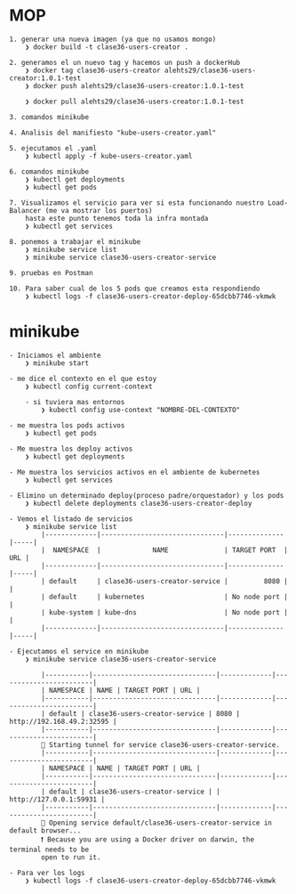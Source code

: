 # MOP

    1. generar una nueva imagen (ya que no usamos mongo)
        ❯ docker build -t clase36-users-creator .

    2. generamos el un nuevo tag y hacemos un push a dockerHub
        ❯ docker tag clase36-users-creator alehts29/clase36-users-creator:1.0.1-test
        ❯ docker push alehts29/clase36-users-creator:1.0.1-test
        
        ❯ docker pull alehts29/clase36-users-creator:1.0.1-test

    3. comandos minikube

    4. Analisis del manifiesto "kube-users-creator.yaml"

    5. ejecutamos el .yaml
        ❯ kubectl apply -f kube-users-creator.yaml

    6. comandos minikube
        ❯ kubectl get deployments
        ❯ kubectl get pods

    7. Visualizamos el servicio para ver si esta funcionando nuestro Load-Balancer (me va mostrar los puertos)
        hasta este punto tenemos toda la infra montada
        ❯ kubectl get services

    8. ponemos a trabajar el minikube
        ❯ minikube service list
        ❯ minikube service clase36-users-creator-service

    9. pruebas en Postman

    10. Para saber cual de los 5 pods que creamos esta respondiendo
        ❯ kubectl logs -f clase36-users-creator-deploy-65dcbb7746-vkmwk

# minikube
    - Iniciamos el ambiente
        ❯ minikube start

    - me dice el contexto en el que estoy   
        ❯ kubectl config current-context 

        - si tuviera mas entornos
            ❯ kubectl config use-context "NOMBRE-DEL-CONTEXTO"

    - me muestra los pods activos 
        ❯ kubectl get pods

    - Me muestra los deploy activos
        ❯ kubectl get deployments

    - Me muestra los servicios activos en el ambiente de kubernetes
        ❯ kubectl get services

    - Elimino un determinado deploy(proceso padre/orquestador) y los pods
        ❯ kubectl delete deployments clase36-users-creator-deploy

    - Vemos el listado de servicios
        ❯ minikube service list
            |-------------|-------------------------------|--------------|-----|
            |  NAMESPACE  |             NAME              | TARGET PORT  | URL |
            |-------------|-------------------------------|--------------|-----|
            | default     | clase36-users-creator-service |         8080 |     |
            | default     | kubernetes                    | No node port |     |
            | kube-system | kube-dns                      | No node port |     |
            |-------------|-------------------------------|--------------|-----|

    - Ejecutamos el service en minikube
        ❯ minikube service clase36-users-creator-service

            |-----------|-------------------------------|-------------|------------------------|
            | NAMESPACE | NAME | TARGET PORT | URL |
            |-----------|-------------------------------|-------------|------------------------|
            | default | clase36-users-creator-service | 8080 | http://192.168.49.2:32595 |
            |-----------|-------------------------------|-------------|------------------------|
            🏃 Starting tunnel for service clase36-users-creator-service.
            |-----------|-------------------------------|-------------|------------------------|
            | NAMESPACE | NAME | TARGET PORT | URL |
            |-----------|-------------------------------|-------------|------------------------|
            | default | clase36-users-creator-service | | http://127.0.0.1:59931 |
            |-----------|-------------------------------|-------------|------------------------|
            🎉 Opening service default/clase36-users-creator-service in default browser...
            ❗ Because you are using a Docker driver on darwin, the terminal needs to be
            open to run it.

    - Para ver los logs
        ❯ kubectl logs -f clase36-users-creator-deploy-65dcbb7746-vkmwk
